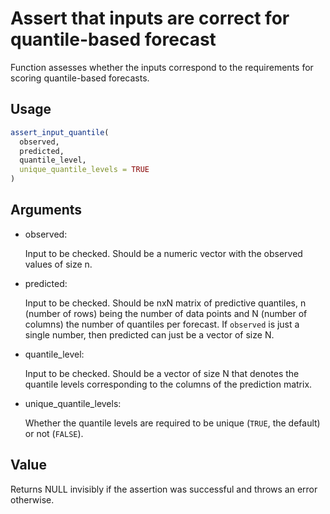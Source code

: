 # Assert that inputs are correct for quantile-based forecast

Function assesses whether the inputs correspond to the requirements for
scoring quantile-based forecasts.

## Usage

``` r
assert_input_quantile(
  observed,
  predicted,
  quantile_level,
  unique_quantile_levels = TRUE
)
```

## Arguments

- observed:

  Input to be checked. Should be a numeric vector with the observed
  values of size n.

- predicted:

  Input to be checked. Should be nxN matrix of predictive quantiles, n
  (number of rows) being the number of data points and N (number of
  columns) the number of quantiles per forecast. If `observed` is just a
  single number, then predicted can just be a vector of size N.

- quantile_level:

  Input to be checked. Should be a vector of size N that denotes the
  quantile levels corresponding to the columns of the prediction matrix.

- unique_quantile_levels:

  Whether the quantile levels are required to be unique (`TRUE`, the
  default) or not (`FALSE`).

## Value

Returns NULL invisibly if the assertion was successful and throws an
error otherwise.
